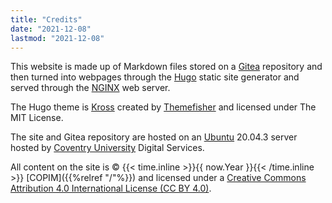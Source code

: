 ```yaml
---
title: "Credits"
date: "2021-12-08"
lastmod: "2021-12-08"
---
```


This website is made up of Markdown files stored on a [Gitea](https://gitea.io/) repository and then turned into webpages through the [Hugo](https://gohugo.io/) static site generator and served through the [NGINX](https://www.nginx.com/) web server.

The Hugo theme is [Kross](https://gethugothemes.com/products/kross-hugo-theme/) created by [Themefisher](https://github.com/themefisher) and licensed under The MIT License.

The site and Gitea repository are hosted on an [Ubuntu](https://ubuntu.com/) 20.04.3 server hosted by [Coventry University](https://www.coventry.ac.uk/) Digital Services.

All content on the site is © {{< time.inline >}}{{ now.Year }}{{< /time.inline >}} [COPIM]({{%relref "/"%}}) and licensed under a [Creative Commons Attribution 4.0 International License (CC BY 4.0)](https://creativecommons.org/licenses/by/4.0/).
